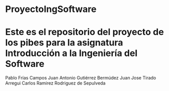# ProyectoIngSoftware
Este es el repositorio del proyecto de los pibes para la asignatura Introducción a la Ingeniería del Software
=======
Pablo Frías Campos
Juan Antonio Gutiérrez Bermúdez
Juan Jose Tirado Arregui
Carlos Ramirez Rodriguez de Sepulveda



